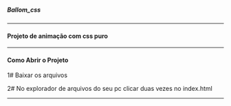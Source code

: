 ##### Ballom_css ####
-----------------------------------------------------------------------------------------------------------------------------------------------------------------------------------



#### Projeto de animação com css puro ####
-----------------------------------------------------------------------------------------------------------------------------------------------------------------------------------


#### Como Abrir o Projeto ####

1# Baixar os arquivos

2# No explorador de arquivos do seu pc clicar duas vezes no index.html

-----------------------------------------------------------------------------------------------------------------------------------------------------------------------------------

